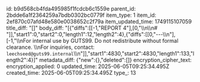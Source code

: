 id: b9d568cb4fda495985f1fcdcb6c1559e
parent_id: 2bdde6a1f2364259a7bdb0302bc0779f
item_type: 1
item_id: 2ef870c07afd48e580e0038652c2f79a
item_updated_time: 1749115107059
title_diff: "[]"
body_diff: "[{\"diffs\":[[-1,\"REPORT 4\"],[0,\"\\\n\\\n# \"]],\"start1\":0,\"start2\":0,\"length1\":12,\"length2\":4},{\"diffs\":[[0,\"---\\\n\"],[-1,\"\\\nFor internal use by GUTS99. Do not redistribute without formal clearance.  \\\nFor inquiries, contact: `leechseed@guts99.internal`\\\n\"]],\"start1\":4830,\"start2\":4830,\"length1\":133,\"length2\":4}]"
metadata_diff: {"new":{},"deleted":[]}
encryption_cipher_text: 
encryption_applied: 0
updated_time: 2025-06-05T09:25:34.495Z
created_time: 2025-06-05T09:25:34.495Z
type_: 13